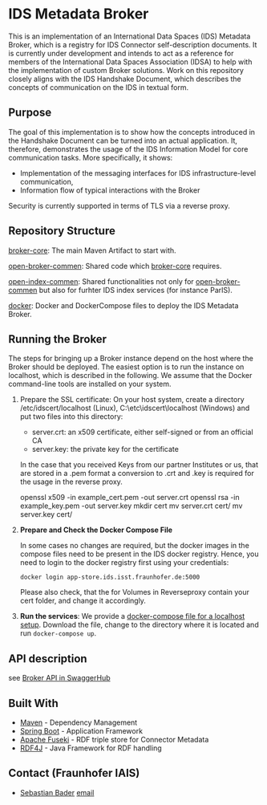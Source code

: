 # IDS Metadata Broker

This is an implementation of an International Data Spaces (IDS) Metadata Broker, which is a registry for IDS Connector self-description documents. It is currently under development and intends to act as a reference for members of the International Data Spaces Association (IDSA) to help with the implementation of custom Broker solutions. Work on this repository closely aligns with the IDS Handshake Document, which describes the concepts of communication on the IDS in textual form. 

## Purpose

The goal of this implementation is to show how the concepts introduced in the Handshake Document can be turned into an actual application. It, therefore, demonstrates the usage of the IDS Information Model for core communication tasks. More specifically, it shows:

* Implementation of the messaging interfaces for IDS infrastructure-level communication,
* Information flow of typical interactions with the Broker

Security is currently supported in terms of TLS via a reverse proxy.

## Repository Structure

[broker-core](./broker-core): The main Maven Artifact to start with.

[open-broker-commen](./open-broker-commen): Shared code which [broker-core](./broker-core) requires.

[open-index-commen](./open-index-commen): Shared functionalities not only for [open-broker-commen](./open-broker-commen) but also for furhter IDS index services (for instance ParIS).

[docker](./docker): Docker and DockerCompose files to deploy the IDS Metadata Broker. 


## Running the Broker

The steps for bringing up a Broker instance depend on the host where the Broker should be deployed. The easiest option is to run the instance on localhost, which is described in the following. We assume that the Docker command-line tools are installed on your system.

1. Prepare the SSL certificate: On your host system, create a directory /etc/idscert/localhost (Linux), C:\etc\idscert\localhost (Windows) and put two files into this directory:
    * server.crt: an x509 certificate, either self-signed or from an official CA
    * server.key: the private key for the certificate

    In the case that you received Keys from our partner Institutes or us, that are stored in a .pem format a conversion to .crt and .key is required for the usage in the reverse proxy.

    openssl x509 -in example_cert.pem -out server.crt openssl rsa -in example_key.pem -out server.key mkdir cert mv server.crt cert/ mv server.key cert/


2. **Prepare and Check the Docker Compose File**

     In some cases no changes are required, but the docker images in the compose files need to be present in the IDS docker registry. Hence,  you need to login to the docker registry first using your credentials:

     `docker login app-store.ids.isst.fraunhofer.de:5000`

    Please also check, that the for Volumes in Reverseproxy contain your cert folder, and change it accordingly.

3. __Run the services__: We provide a [docker-compose file for a localhost setup](docker/composefiles/localhost/docker-compose.yml). Download the file, change
    to the directory where it is located and run ```docker-compose up```.   

## API description

see [Broker API in SwaggerHub](https://app.swaggerhub.com/apis/idsa/IDS-Broker/1.3.1#)

## Built With

* [Maven](https://maven.apache.org/) - Dependency Management
* [Spring Boot](https://projects.spring.io/spring-boot/) - Application Framework
* [Apache Fuseki](https://jena.apache.org/documentation/fuseki2/) - RDF triple store for Connector Metadata
* [RDF4J](http://rdf4j.org/) - Java Framework for RDF handling


## Contact (Fraunhofer IAIS)

* [Sebastian Bader](https://gitlab.truzzt.com/sebbader/) [email](mailto:sebastian.bader@iais.fraunhofer.de)
